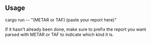 ## Usage
cargo run -- "(METAR or TAF) (paste your report here)"

If it hasn't already been done, make sure to prefix the report you want parsed with METAR or TAF to indicate which kind it is.
